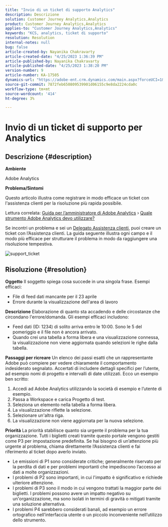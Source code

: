 ```yaml
---
title: "Invio di un ticket di supporto Analytics"
description: Descrizione
solution: Customer Journey Analytics,Analytics
product: Customer Journey Analytics,Analytics
applies-to: "Customer Journey Analytics,Analytics"
keywords: "KCS, analytics, ticket di supporto"
resolution: Resolution
internal-notes: null
bug: false
article-created-by: Nayanika Chakravarty
article-created-date: "4/25/2023 1:36:39 PM"
article-published-by: Nayanika Chakravarty
article-published-date: "4/25/2023 1:38:20 PM"
version-number: 9
article-number: KA-17505
dynamics-url: "https://adobe-ent.crm.dynamics.com/main.aspx?forceUCI=1&pagetype=entityrecord&etn=knowledgearticle&id=f8213a2e-6ee3-ed11-a7c7-6045bd006793"
source-git-commit: 7872feb650809539901d06155c9e8da2224cda0c
workflow-type: tm+mt
source-wordcount: '414'
ht-degree: 3%

---
```


# Invio di un ticket di supporto per Analytics

## Descrizione {#description}


<b>Ambiente</b>

Adobe Analytics

<b>Problema/Sintomi</b>

Questo articolo illustra come registrare in modo efficace un ticket con l&#39;assistenza clienti per la risoluzione più rapida possibile.

Lettura correlata: [Guida per l’amministratore di Adobe Analytics](https://experienceleague.adobe.com/docs/analytics/admin/home.html?lang=it) › [Quale strumento Adobe Analytics devo utilizzare?](https://experienceleague.adobe.com/docs/analytics/analyze/admin-overview/which-analytics-tool.html)

Se incontri un problema e sei un [Delegato Assistenza clienti](https://helpx.adobe.com/experience-cloud/supported-users.html), puoi creare un ticket con l’Assistenza clienti. La guida seguente illustra ogni campo e il modo più efficace per strutturare il problema in modo da raggiungere una risoluzione tempestiva.

![support_ticket](https://helpx.adobe.com/content/dam/help/en/analytics/kb/submitting-an-analytics-support-ticket/jcr:content/main-pars/image/support_ticket.png "support_ticket")


## Risoluzione {#resolution}

<b>Oggetto</b>
Il soggetto spiega cosa succede in una singola frase. Esempi efficaci:

- File di feed dati mancante per il 23 aprile
- Errore durante la visualizzazione dell&#39;area di lavoro

<b>Descrizione</b>
Elaborazione di quanto sta accadendo e delle circostanze che circondano l&#39;errore/domanda. Gli esempi efficaci includono:

- Feed dati (ID: 1234) di solito arriva entro le 10:00. Sono le 5 del pomeriggio e il file non è ancora arrivato.
- Quando crei una tabella a forma libera e una visualizzazione connessa, la visualizzazione non viene aggiornata quando selezioni le righe dalla tabella.

<b>Passaggi per ricreare</b>
Un elenco dei passi esatti che un rappresentante Adobe può compiere per vedere chiaramente il comportamento indesiderato segnalato. Accertati di includere dettagli specifici per l’utente, ad esempio nomi di progetto e intervalli di date utilizzati. Ecco un esempio ben scritto:

1. Accedi ad Adobe Analytics utilizzando la società di esempio e l’utente di esempio.
2. Passa a Workspace e carica Progetto di test.
3. Seleziona un elemento nella tabella a forma libera.
4. La visualizzazione riflette la selezione.
5. Selezionare un&#39;altra riga.
6. La visualizzazione non viene aggiornata per la nuova selezione.

<b>Priorità</b>
La priorità stabilisce quanto sia urgente il problema per la tua organizzazione. Tutti i biglietti creati tramite questo portale vengono gestiti come P3 per impostazione predefinita. Se hai bisogno di un’attenzione più urgente al problema, chiama direttamente l’Assistenza clienti e fai riferimento al ticket dopo averlo inviato.

- Le emissioni di P1 sono considerate critiche; generalmente riservato per la perdita di dati e per problemi importanti che impediscono l’accesso ai dati a molte organizzazioni.
- I problemi di P2 sono importanti, in cui l&#39;impatto è significativo e richiede ulteriore attenzione.
- I problemi di P3 sono il modo in cui vengono trattati la maggior parte dei biglietti. I problemi possono avere un impatto negativo su un&#39;organizzazione, ma sono isolati in termini di gravità o mitigati tramite una soluzione alternativa.
- I problemi P4 sarebbero considerati banali, ad esempio un errore ortografico nell’interfaccia utente o un piccolo inconveniente nell’utilizzo dello strumento.

